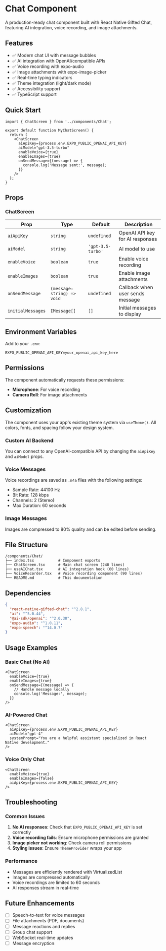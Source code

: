 # Chat Component

A production-ready chat component built with React Native Gifted Chat, featuring AI integration, voice recording, and image attachments.

## Features

- ✅ Modern chat UI with message bubbles
- ✅ AI integration with OpenAI/compatible APIs
- ✅ Voice recording with expo-audio
- ✅ Image attachments with expo-image-picker
- ✅ Real-time typing indicators
- ✅ Theme integration (light/dark mode)
- ✅ Accessibility support
- ✅ TypeScript support

## Quick Start

```tsx
import { ChatScreen } from '../components/Chat';

export default function MyChatScreen() {
  return (
    <ChatScreen
      aiApiKey={process.env.EXPO_PUBLIC_OPENAI_API_KEY}
      aiModel="gpt-3.5-turbo"
      enableVoice={true}
      enableImages={true}
      onSendMessage={(message) => {
        console.log('Message sent:', message);
      }}
    />
  );
}
```

## Props

### ChatScreen

| Prop | Type | Default | Description |
|------|------|---------|-------------|
| `aiApiKey` | `string` | `undefined` | OpenAI API key for AI responses |
| `aiModel` | `string` | `'gpt-3.5-turbo'` | AI model to use |
| `enableVoice` | `boolean` | `true` | Enable voice recording |
| `enableImages` | `boolean` | `true` | Enable image attachments |
| `onSendMessage` | `(message: string) => void` | `undefined` | Callback when user sends message |
| `initialMessages` | `IMessage[]` | `[]` | Initial messages to display |

## Environment Variables

Add to your `.env`:

```env
EXPO_PUBLIC_OPENAI_API_KEY=your_openai_api_key_here
```

## Permissions

The component automatically requests these permissions:

- **Microphone**: For voice recording
- **Camera Roll**: For image attachments

## Customization

The component uses your app's existing theme system via `useTheme()`. All colors, fonts, and spacing follow your design system.

### Custom AI Backend

You can connect to any OpenAI-compatible API by changing the `aiApiKey` and `aiModel` props.

### Voice Messages

Voice recordings are saved as `.m4a` files with the following settings:
- Sample Rate: 44100 Hz
- Bit Rate: 128 kbps
- Channels: 2 (Stereo)
- Max Duration: 60 seconds

### Image Messages

Images are compressed to 80% quality and can be edited before sending.

## File Structure

```
/components/Chat/
├── index.tsx           # Component exports
├── ChatScreen.tsx      # Main chat screen (240 lines)
├── useAIChat.tsx       # AI integration hook (60 lines)
├── VoiceRecorder.tsx   # Voice recording component (90 lines)
└── README.md           # This documentation
```

## Dependencies

```json
{
  "react-native-gifted-chat": "^2.8.1",
  "ai": "^5.0.44",
  "@ai-sdk/openai": "^2.0.30",
  "expo-audio": "^1.0.11",
  "expo-speech": "^14.0.7"
}
```

## Usage Examples

### Basic Chat (No AI)

```tsx
<ChatScreen
  enableVoice={true}
  enableImages={true}
  onSendMessage={(message) => {
    // Handle message locally
    console.log('Message:', message);
  }}
/>
```

### AI-Powered Chat

```tsx
<ChatScreen
  aiApiKey={process.env.EXPO_PUBLIC_OPENAI_API_KEY}
  aiModel="gpt-4"
  systemPrompt="You are a helpful assistant specialized in React Native development."
/>
```

### Voice Only Chat

```tsx
<ChatScreen
  enableVoice={true}
  enableImages={false}
  aiApiKey={process.env.EXPO_PUBLIC_OPENAI_API_KEY}
/>
```

## Troubleshooting

### Common Issues

1. **No AI responses**: Check that `EXPO_PUBLIC_OPENAI_API_KEY` is set correctly
2. **Voice recording fails**: Ensure microphone permissions are granted
3. **Image picker not working**: Check camera roll permissions
4. **Styling issues**: Ensure `ThemeProvider` wraps your app

### Performance

- Messages are efficiently rendered with VirtualizedList
- Images are compressed automatically
- Voice recordings are limited to 60 seconds
- AI responses stream in real-time

## Future Enhancements

- [ ] Speech-to-text for voice messages
- [ ] File attachments (PDF, documents)
- [ ] Message reactions and replies
- [ ] Group chat support
- [ ] WebSocket real-time updates
- [ ] Message encryption